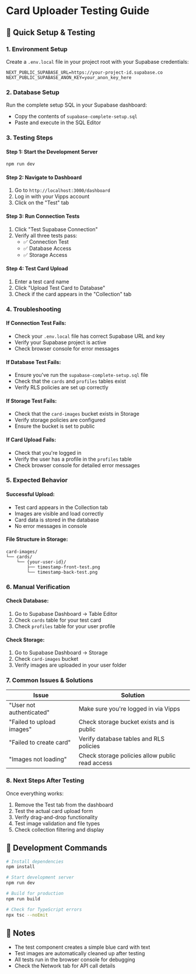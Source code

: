 # Card Uploader Testing Guide

## 🚀 Quick Setup & Testing

### 1. Environment Setup

Create a `.env.local` file in your project root with your Supabase credentials:

```env
NEXT_PUBLIC_SUPABASE_URL=https://your-project-id.supabase.co
NEXT_PUBLIC_SUPABASE_ANON_KEY=your_anon_key_here
```

### 2. Database Setup

Run the complete setup SQL in your Supabase dashboard:

- Copy the contents of `supabase-complete-setup.sql`
- Paste and execute in the SQL Editor

### 3. Testing Steps

#### Step 1: Start the Development Server

```bash
npm run dev
```

#### Step 2: Navigate to Dashboard

1. Go to `http://localhost:3000/dashboard`
2. Log in with your Vipps account
3. Click on the "Test" tab

#### Step 3: Run Connection Tests

1. Click "Test Supabase Connection"
2. Verify all three tests pass:
   - ✅ Connection Test
   - ✅ Database Access
   - ✅ Storage Access

#### Step 4: Test Card Upload

1. Enter a test card name
2. Click "Upload Test Card to Database"
3. Check if the card appears in the "Collection" tab

### 4. Troubleshooting

#### If Connection Test Fails:

- Check your `.env.local` file has correct Supabase URL and key
- Verify your Supabase project is active
- Check browser console for error messages

#### If Database Test Fails:

- Ensure you've run the `supabase-complete-setup.sql` file
- Check that the `cards` and `profiles` tables exist
- Verify RLS policies are set up correctly

#### If Storage Test Fails:

- Check that the `card-images` bucket exists in Storage
- Verify storage policies are configured
- Ensure the bucket is set to public

#### If Card Upload Fails:

- Check that you're logged in
- Verify the user has a profile in the `profiles` table
- Check browser console for detailed error messages

### 5. Expected Behavior

#### Successful Upload:

- Test card appears in the Collection tab
- Images are visible and load correctly
- Card data is stored in the database
- No error messages in console

#### File Structure in Storage:

```
card-images/
└── cards/
    └── {your-user-id}/
        ├── timestamp-front-test.png
        └── timestamp-back-test.png
```

### 6. Manual Verification

#### Check Database:

1. Go to Supabase Dashboard → Table Editor
2. Check `cards` table for your test card
3. Check `profiles` table for your user profile

#### Check Storage:

1. Go to Supabase Dashboard → Storage
2. Check `card-images` bucket
3. Verify images are uploaded in your user folder

### 7. Common Issues & Solutions

| Issue                     | Solution                                        |
| ------------------------- | ----------------------------------------------- |
| "User not authenticated"  | Make sure you're logged in via Vipps            |
| "Failed to upload images" | Check storage bucket exists and is public       |
| "Failed to create card"   | Verify database tables and RLS policies         |
| "Images not loading"      | Check storage policies allow public read access |

### 8. Next Steps After Testing

Once everything works:

1. Remove the Test tab from the dashboard
2. Test the actual card upload form
3. Verify drag-and-drop functionality
4. Test image validation and file types
5. Check collection filtering and display

## 🔧 Development Commands

```bash
# Install dependencies
npm install

# Start development server
npm run dev

# Build for production
npm run build

# Check for TypeScript errors
npx tsc --noEmit
```

## 📝 Notes

- The test component creates a simple blue card with text
- Test images are automatically cleaned up after testing
- All tests run in the browser console for debugging
- Check the Network tab for API call details
